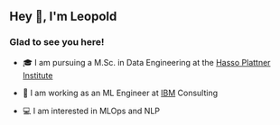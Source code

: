 ## Hey 👋, I'm Leopold
  
### Glad to see you here!

- 🎓 I am pursuing a M.Sc. in Data Engineering at the [Hasso Plattner Institute](https://hpi.de/en)

- 💼 I am working as an ML Engineer at [IBM](https://www.ibm.com) Consulting
 
- 💻 I am interested in MLOps and NLP

